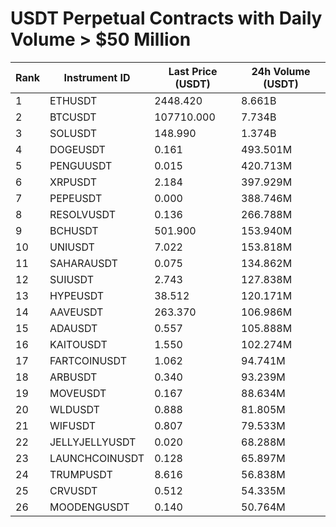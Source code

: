# USDT Perpetual Contracts with Daily Volume > $50 Million

| Rank | Instrument ID | Last Price (USDT) | 24h Volume (USDT) |
|------|---------------|-------------------|-------------------|
| 1 | ETHUSDT | 2448.420 | 8.661B |
| 2 | BTCUSDT | 107710.000 | 7.734B |
| 3 | SOLUSDT | 148.990 | 1.374B |
| 4 | DOGEUSDT | 0.161 | 493.501M |
| 5 | PENGUUSDT | 0.015 | 420.713M |
| 6 | XRPUSDT | 2.184 | 397.929M |
| 7 | PEPEUSDT | 0.000 | 388.746M |
| 8 | RESOLVUSDT | 0.136 | 266.788M |
| 9 | BCHUSDT | 501.900 | 153.940M |
| 10 | UNIUSDT | 7.022 | 153.818M |
| 11 | SAHARAUSDT | 0.075 | 134.862M |
| 12 | SUIUSDT | 2.743 | 127.838M |
| 13 | HYPEUSDT | 38.512 | 120.171M |
| 14 | AAVEUSDT | 263.370 | 106.986M |
| 15 | ADAUSDT | 0.557 | 105.888M |
| 16 | KAITOUSDT | 1.550 | 102.274M |
| 17 | FARTCOINUSDT | 1.062 | 94.741M |
| 18 | ARBUSDT | 0.340 | 93.239M |
| 19 | MOVEUSDT | 0.167 | 88.634M |
| 20 | WLDUSDT | 0.888 | 81.805M |
| 21 | WIFUSDT | 0.807 | 79.533M |
| 22 | JELLYJELLYUSDT | 0.020 | 68.288M |
| 23 | LAUNCHCOINUSDT | 0.128 | 65.897M |
| 24 | TRUMPUSDT | 8.616 | 56.838M |
| 25 | CRVUSDT | 0.512 | 54.335M |
| 26 | MOODENGUSDT | 0.140 | 50.764M |
